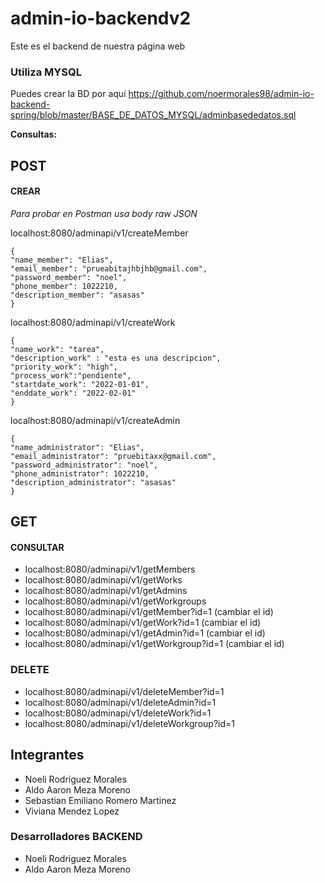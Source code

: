 # admin-io-backendv2

Este es el backend de nuestra página web


### Utiliza MYSQL
Puedes crear la BD por aquí https://github.com/noermorales98/admin-io-backend-spring/blob/master/BASE_DE_DATOS_MYSQL/adminbasededatos.sql

**Consultas:**
## POST
#### CREAR
*Para probar en Postman usa body raw JSON*

localhost:8080/adminapi/v1/createMember

    {
    "name_member": "Elias",
    "email_member": "prueabitajhbjhb@gmail.com",
    "password_member": "noel",
    "phone_member": 1022210,
    "description_member": "asasas"
    }

localhost:8080/adminapi/v1/createWork

    {
    "name_work": "tarea",
    "description_work" : "esta es una descripcion",
    "priority_work": "high",
    "process_work":"pendiente",
    "startdate_work": "2022-01-01",
    "enddate_work": "2022-02-01"
    }

localhost:8080/adminapi/v1/createAdmin

    {
    "name_administrator": "Elias",
    "email_administrator": "pruebitaxx@gmail.com",
    "password_administrator": "noel",
    "phone_administrator": 1022210,
    "description_administrator": "asasas"
    }

## GET
#### CONSULTAR
- localhost:8080/adminapi/v1/getMembers
- localhost:8080/adminapi/v1/getWorks
- localhost:8080/adminapi/v1/getAdmins
- localhost:8080/adminapi/v1/getWorkgroups
- localhost:8080/adminapi/v1/getMember?id=1 (cambiar el id)
- localhost:8080/adminapi/v1/getWork?id=1 (cambiar el id)
- localhost:8080/adminapi/v1/getAdmin?id=1 (cambiar el id)
- localhost:8080/adminapi/v1/getWorkgroup?id=1 (cambiar el id)

### DELETE
- localhost:8080/adminapi/v1/deleteMember?id=1
- localhost:8080/adminapi/v1/deleteAdmin?id=1
- localhost:8080/adminapi/v1/deleteWork?id=1
- localhost:8080/adminapi/v1/deleteWorkgroup?id=1

## Integrantes
- Noeli Rodriguez Morales
- Aldo Aaron Meza Moreno
- Sebastian Emiliano Romero Martinez
- Viviana Mendez Lopez


### Desarrolladores BACKEND
- Noeli Rodriguez Morales
- Aldo Aaron Meza Moreno
